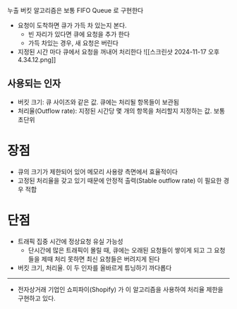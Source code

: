 누출 버킷 알고리즘은 보통 FIFO Queue 로 구현한다
- 요청이 도착하면 큐가 가득 차 있는지 본다. 
	- 빈 자리가 있다면 큐에 요청을 추가 한다
	- 가득 차있는 경우, 새 요청은 버린다
- 지정된 시간 마다 큐에서 요청을 꺼내어 처리한다
![[스크린샷 2024-11-17 오후 4.34.12.png]]
## 사용되는 인자
- 버킷 크기: 큐 사이즈와 같은 값. 큐에는 처리될 항목들이 보관됨
- 처리율(Outflow rate): 지정된 시간당 몇 개의 항목을 처리할지 지정하는 값. 보통 초단위
# 장점
- 큐의 크기가 제한되어 있어 메모리 사용량 측면에서 효율적이다
- 고정된 처리율을 갖고 있기 때문에 안정적 출력(Stable outflow rate) 이 필요한 경우 적합
# 단점
- 트래픽 집중 시간에 정상요청 유실 가능성
	- 단시간에 많은 트래픽이 몰릴 때, 큐에는 오래된 요청들이 쌓이게 되고 그 요청들을 제때 처리 못하면 최신 요청들은 버려지게 된다
- 버킷 크기, 처리율. 이 두 인자를 올바르게 튜닝하기 까다롭다
---
- 전자상거래 기업인 쇼피파이(Shopify) 가 이 알고리즘을 사용하여 처리율 제한을 구현하고 있다.